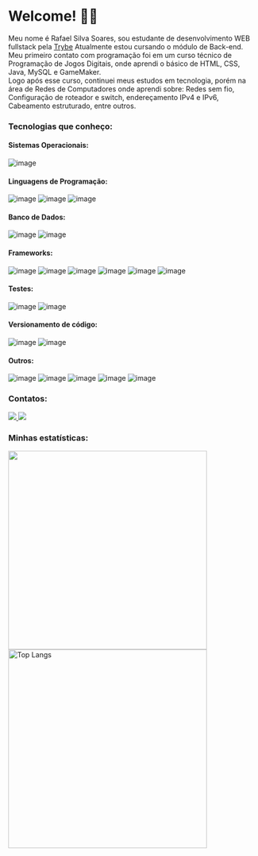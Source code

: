# Welcome! 👨‍💻

Meu nome é Rafael Silva Soares, sou estudante de desenvolvimento WEB fullstack pela [Trybe](https://www.betrybe.com/)
Atualmente estou cursando o módulo de Back-end.
<br />
Meu primeiro contato com programação foi em um curso técnico de Programação de Jogos Digitais, onde aprendi o básico de HTML, CSS, Java, MySQL e GameMaker.
<br />
Logo após esse curso, continuei meus estudos em tecnologia, porém na área de Redes de Computadores onde aprendi sobre: Redes sem fio, Configuração de roteador e switch, endereçamento IPv4 e IPv6, Cabeamento estruturado, entre outros.

### Tecnologias que conheço:
#### Sistemas Operacionais:
![image](https://img.shields.io/badge/Linux-FCC624?style=for-the-badge&logo=linux&logoColor=black)
#### Linguagens de Programação:
![image](https://img.shields.io/badge/JavaScript-323330?style=for-the-badge&logo=javascript&logoColor=F7DF1E)
![image](https://img.shields.io/badge/TypeScript-007ACC?style=for-the-badge&logo=typescript&logoColor=white)
![image](https://img.shields.io/badge/Python-FFD43B?style=for-the-badge&logo=python&logoColor=blue)
#### Banco de Dados:
![image](https://img.shields.io/badge/MySQL-005C84?style=for-the-badge&logo=mysql&logoColor=white)
![image](https://img.shields.io/badge/MongoDB-4EA94B?style=for-the-badge&logo=mongodb&logoColor=white)
#### Frameworks:
![image](https://img.shields.io/badge/React-20232A?style=for-the-badge&logo=react&logoColor=61DAFB)
![image](https://img.shields.io/badge/React_Router-CA4245?style=for-the-badge&logo=react-router&logoColor=white)
![image](https://img.shields.io/badge/Redux-593D88?style=for-the-badge&logo=redux&logoColor=white)
![image](https://img.shields.io/badge/Node.js-339933?style=for-the-badge&logo=nodedotjs&logoColor=white)
![image](https://img.shields.io/badge/JWT-000000?style=for-the-badge&logo=JSON%20web%20tokens&logoColor=white)
![image](https://img.shields.io/badge/Express.js-000000?style=for-the-badge&logo=express&logoColor=white)
#### Testes:
![image](https://img.shields.io/badge/Jest-C21325?style=for-the-badge&logo=jest&logoColor=white)
![image](https://img.shields.io/badge/Mocha-8D6748?style=for-the-badge&logo=Mocha&logoColor=white)
#### Versionamento de código:
![image](https://img.shields.io/badge/GIT-E44C30?style=for-the-badge&logo=git&logoColor=white)
![image](https://img.shields.io/badge/GitHub-100000?style=for-the-badge&logo=github&logoColor=white)
#### Outros:
![image](https://img.shields.io/badge/VSCode-0078D4?style=for-the-badge&logo=visual%20studio%20code&logoColor=white)
![image](https://img.shields.io/badge/HTML5-E34F26?style=for-the-badge&logo=html5&logoColor=white)
![image](https://img.shields.io/badge/CSS3-1572B6?style=for-the-badge&logo=css3&logoColor=white)
![image](https://img.shields.io/badge/Docker-2CA5E0?style=for-the-badge&logo=docker&logoColor=white)
![image](https://img.shields.io/badge/Sequelize-52B0E7?style=for-the-badge&logo=Sequelize&logoColor=white)
### Contatos:
<a href="mailto:r.soares2015@outlook.com">
  <img src="https://img.shields.io/badge/Microsoft_Outlook-0078D4?style=for-the-badge&logo=microsoft-outlook&logoColor=white" />
</a>

<a href="https://www.linkedin.com/in/rafael-soares-dev/">
  <img src="https://img.shields.io/badge/LinkedIn-0077B5?style=for-the-badge&logo=linkedin&logoColor=white" />
</a>

### Minhas estatísticas:
<img src="https://github-readme-stats.vercel.app/api?username=rafaelsisoares&show_icons=true&theme=tokyonight" width="400px"/>
<img src="https://github-readme-stats.vercel.app/api/top-langs/?username=rafaelsisoares&layout=compact&theme=tokyonight" alt="Top Langs" width="400px" />
